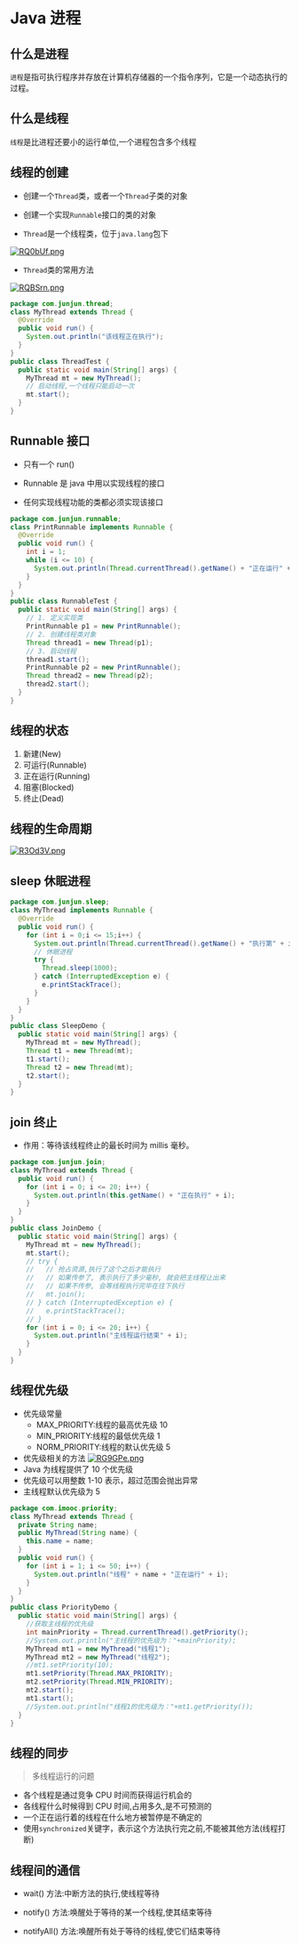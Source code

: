 # Java 进程

## 什么是进程

`进程`是指可执行程序并存放在计算机存储器的一个指令序列，它是一个动态执行的过程。

## 什么是线程

`线程`是比进程还要小的运行单位,一个进程包含多个线程

## 线程的创建

- 创建一个`Thread`类，或者一个`Thread`子类的对象

- 创建一个实现`Runnable`接口的类的对象

- `Thread`是一个线程类，位于`java.lang`包下

[![RQ0bUf.png](https://z3.ax1x.com/2021/06/24/RQ0bUf.png)](https://imgtu.com/i/RQ0bUf)

- `Thread`类的常用方法

[![RQBSrn.png](https://z3.ax1x.com/2021/06/24/RQBSrn.png)](https://imgtu.com/i/RQBSrn)

```java
package com.junjun.thread;
class MyThread extends Thread {
  @Override
  public void run() {
    System.out.println("该线程正在执行");
  }
}
public class ThreadTest {
  public static void main(String[] args) {
    MyThread mt = new MyThread();
    // 启动线程,一个线程只能启动一次
    mt.start();
  }
}
```

## Runnable 接口

- 只有一个 run()

- Runnable 是 java 中用以实现线程的接口

- 任何实现线程功能的类都必须实现该接口

```java
package com.junjun.runnable;
class PrintRunnable implements Runnable {
  @Override
  public void run() {
    int i = 1;
    while (i <= 10) {
      System.out.println(Thread.currentThread().getName() + "正在运行" + (i++));
    }
  }
}
public class RunnableTest {
  public static void main(String[] args) {
    // 1. 定义实现类
    PrintRunnable p1 = new PrintRunnable();
    // 2. 创建线程类对象
    Thread thread1 = new Thread(p1);
    // 3. 启动线程
    thread1.start();
    PrintRunnable p2 = new PrintRunnable();
    Thread thread2 = new Thread(p2);
    thread2.start();
  }
}
```

## 线程的状态

1. 新建(New)
2. 可运行(Runnable)
3. 正在运行(Running)
4. 阻塞(Blocked)
5. 终止(Dead)

## 线程的生命周期

[![R3Od3V.png](https://z3.ax1x.com/2021/06/26/R3Od3V.png)](https://imgtu.com/i/R3Od3V)

## sleep 休眠进程

```java
package com.junjun.sleep;
class MyThread implements Runnable {
  @Override
  public void run() {
    for (int i = 0;i <= 15;i++) {
      System.out.println(Thread.currentThread().getName() + "执行第" + i + "次!");
      // 休眠进程
      try {
        Thread.sleep(1000);
      } catch (InterruptedException e) {
        e.printStackTrace();
      }
    }
  }
}
public class SleepDemo {
  public static void main(String[] args) {
    MyThread mt = new MyThread();
    Thread t1 = new Thread(mt);
    t1.start();
    Thread t2 = new Thread(mt);
    t2.start();
  }
}
```

## join 终止

- 作用：等待该线程终止的最长时间为 millis 毫秒。

```java
package com.junjun.join;
class MyThread extends Thread {
  public void run() {
    for (int i = 0; i <= 20; i++) {
      System.out.println(this.getName() + "正在执行" + i);
    }
  }
}
public class JoinDemo {
  public static void main(String[] args) {
    MyThread mt = new MyThread();
    mt.start();
    // try {
    //   // 抢占资源,执行了这个之后才能执行
    //   // 如果传参了, 表示执行了多少毫秒, 就会把主线程让出来
    //   // 如果不传参, 会等线程执行完毕在往下执行
    //   mt.join();
    // } catch (InterruptedException e) {
    //   e.printStackTrace();
    // }
    for (int i = 0; i <= 20; i++) {
      System.out.println("主线程运行结束" + i);
    }
  }
}
```

## 线程优先级

- 优先级常量
  - MAX_PRIORITY:线程的最高优先级 10
  - MIN_PRIORITY:线程的最低优先级 1
  - NORM_PRIORITY:线程的默认优先级 5
- 优先级相关的方法
  [![RG9GPe.png](https://z3.ax1x.com/2021/06/26/RG9GPe.png)](https://imgtu.com/i/RG9GPe)
- Java 为线程提供了 10 个优先级
- 优先级可以用整数 1-10 表示，超过范围会抛出异常
- 主线程默认优先级为 5

```java
package com.imooc.priority;
class MyThread extends Thread {
  private String name;
  public MyThread(String name) {
    this.name = name;
  }
  public void run() {
    for (int i = 1; i <= 50; i++) {
      System.out.println("线程" + name + "正在运行" + i);
    }
  }
}
public class PriorityDemo {
  public static void main(String[] args) {
    //获取主线程的优先级
    int mainPriority = Thread.currentThread().getPriority();
    //System.out.println("主线程的优先级为："+mainPriority);
    MyThread mt1 = new MyThread("线程1");
    MyThread mt2 = new MyThread("线程2");
    //mt1.setPriority(10);
    mt1.setPriority(Thread.MAX_PRIORITY);
    mt2.setPriority(Thread.MIN_PRIORITY);
    mt2.start();
    mt1.start();
    //System.out.println("线程1的优先级为："+mt1.getPriority());
  }
}
```

## 线程的同步

> 多线程运行的问题

- 各个线程是通过竞争 CPU 时间而获得运行机会的
- 各线程什么时候得到 CPU 时间,占用多久,是不可预测的
- 一个正在运行着的线程在什么地方被暂停是不确定的
- 使用`synchronized`关键字，表示这个方法执行完之前,不能被其他方法(线程打断)

## 线程间的通信

- wait() 方法:中断方法的执行,使线程等待

- notify() 方法:唤醒处于等待的某一个线程,使其结束等待

- notifyAll() 方法:唤醒所有处于等待的线程,使它们结束等待
